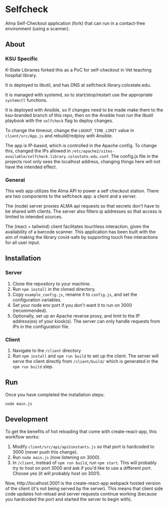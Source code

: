 # Selfcheck

Alma Self-Checkout application (fork) that can run in a contact-free environment (using a scanner).

## About

### KSU Specific

K-State Libraries  forked this as a PoC for self-checkout in Vet teaching hospital library.

It is deployed to libutil, and has DNS at selfcheck.library.colostate.edu.

It is managed with systemd, so to start/stop/restart use the appropriate `systemctl` functions.

It is deployed with Ansible, so if changes need to be made make them to the ksu-branded branch of this repo, then on the Ansible host run the libutil playbook with the `selfcheck` flag to deploy changes.

To change the timeout, change the `LOGOUT_TIME_LIMIT` value in `client/src/App.js` and rebuild/redploy with Ansible.

The app is IP-based, which is controlled in the Apache config. To change this, changed the IPs allowed in `/etc/apache2/sites-available/selfcheck.library.colostate.edu.conf`. The config.js file in the projects root only sees the localhost address, changing things here will not have the intended effect.

### General

This web app utilizes the Alma API to power a self checkout station. There are two components to the selfcheck app: a client and a server.

The (node) server proxies ALMA api requests so that secrets don't have to be shared with clients. The server also filters ip addresses so that access is limited to intended sources.

The (react + tailwind) client facilitates touchless interaction, given the availability of a barcode scanner. This application has been built with the aim of making the library covid-safe by supporting touch free interactions for all user input.

## Installation

### Server

1. Clone the repository to your machine.
1. Run `npm install` in the cloned directory.
1. Copy `example_config.js`, rename it to `config.js`, and set the configuration variables.
1. Set your node env port if you don't want it to run on 3000 (recommended).
1. Optionally, set up an Apache reverse proxy, and limit to the IP address(es) of your kiosk(s). The server can only handle requests from IPs in the configuration file.

### Client

1. Navigate to the `/client` directory
1. Run `npm install` and `npm run build` to set up the client. The server will serve the client directly from `/client/build/` which is generated in the `npm run build` step.

## Run

Once you have completed the installation steps:

```
node main.js
```

## Development

To get the benefits of hot reloading that come with create-react-app, this workflow works:

1. Modify `client/src/api/apiConstants.js` so that port is hardcoded to 3000 (never push this change).
1. Run `node main.js` (now listening on 3000).
1. In `/client`, instead of `npm run build`, run `npm start`. This will probably try to host on port 3000 and ask if you'd like to use a different port. Choose yes (it will probably host on 3001).

Now, http://localhost:3001 is the create-react-app webpack hosted version of the client (it's not being served by the server). This means that client side code updates hot-reload and server requests continue working (because you hardcoded the port and started the server to begin with).
